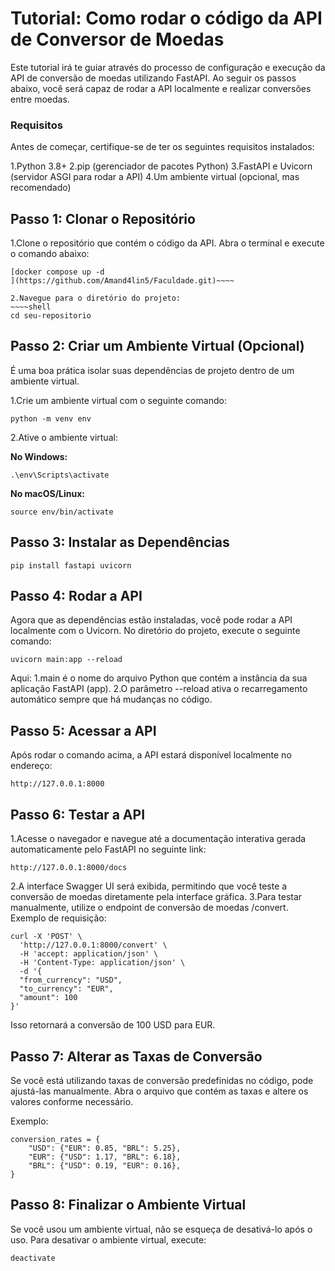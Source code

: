 # Tutorial: Como rodar o código da API de Conversor de Moedas

Este tutorial irá te guiar através do processo de configuração e execução da API de conversão de moedas utilizando FastAPI. Ao seguir os passos abaixo, você será capaz de rodar a API localmente e realizar conversões entre moedas.

### Requisitos
Antes de começar, certifique-se de ter os seguintes requisitos instalados:

1.Python 3.8+
2.pip (gerenciador de pacotes Python)
3.FastAPI e Uvicorn (servidor ASGI para rodar a API)
4.Um ambiente virtual (opcional, mas recomendado)

## Passo 1: Clonar o Repositório
1.Clone o repositório que contém o código da API. Abra o terminal e execute o comando abaixo:

~~~~shell
[docker compose up -d
](https://github.com/Amand4lin5/Faculdade.git)~~~~

2.Navegue para o diretório do projeto:
~~~~shell
cd seu-repositorio
~~~~


## Passo 2: Criar um Ambiente Virtual (Opcional)
É uma boa prática isolar suas dependências de projeto dentro de um ambiente virtual.

1.Crie um ambiente virtual com o seguinte comando:
~~~~shell
python -m venv env
~~~~

2.Ative o ambiente virtual:
  
  **No Windows:**
  ~~~~shell
  .\env\Scripts\activate
  ~~~~


  **No macOS/Linux:**
  ~~~~shell
  source env/bin/activate
  ~~~~

## Passo 3: Instalar as Dependências
~~~~shell
pip install fastapi uvicorn
~~~~


## Passo 4: Rodar a API
Agora que as dependências estão instaladas, você pode rodar a API localmente com o Uvicorn. No diretório do projeto, execute o seguinte comando:
~~~~shell
uvicorn main:app --reload
~~~~
Aqui:
  1.main é o nome do arquivo Python que contém a instância da sua aplicação FastAPI (app).
  2.O parâmetro --reload ativa o recarregamento automático sempre que há mudanças no código.

  
## Passo 5: Acessar a API
Após rodar o comando acima, a API estará disponível localmente no endereço:
~~~~shell
http://127.0.0.1:8000
~~~~

## Passo 6: Testar a API
1.Acesse o navegador e navegue até a documentação interativa gerada automaticamente pelo FastAPI no seguinte link:
~~~~shell
http://127.0.0.1:8000/docs
~~~~

2.A interface Swagger UI será exibida, permitindo que você teste a conversão de moedas diretamente pela interface gráfica.
3.Para testar manualmente, utilize o endpoint de conversão de moedas /convert. Exemplo de requisição:

~~~~shell
curl -X 'POST' \
  'http://127.0.0.1:8000/convert' \
  -H 'accept: application/json' \
  -H 'Content-Type: application/json' \
  -d '{
  "from_currency": "USD",
  "to_currency": "EUR",
  "amount": 100
}'
~~~~


Isso retornará a conversão de 100 USD para EUR.

## Passo 7: Alterar as Taxas de Conversão
Se você está utilizando taxas de conversão predefinidas no código, pode ajustá-las manualmente. Abra o arquivo que contém as taxas e altere os valores conforme necessário.

Exemplo:

~~~~shell
conversion_rates = {
    "USD": {"EUR": 0.85, "BRL": 5.25},
    "EUR": {"USD": 1.17, "BRL": 6.18},
    "BRL": {"USD": 0.19, "EUR": 0.16},
}
~~~~


## Passo 8: Finalizar o Ambiente Virtual
Se você usou um ambiente virtual, não se esqueça de desativá-lo após o uso. Para desativar o ambiente virtual, execute:
~~~~shell
deactivate
~~~~
